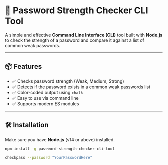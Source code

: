 # 🔐 Password Strength Checker CLI Tool

A simple and effective **Command Line Interface (CLI)** tool built with **Node.js** to check the strength of a password and compare it against a list of common weak passwords.

---

## 📦 Features

- ✅ Checks password strength (Weak, Medium, Strong)
- ✅ Detects if the password exists in a common weak passwords list
- ✅ Color-coded output using `chalk`
- ✅ Easy to use via command line
- ✅ Supports modern ES modules

---

## 🛠️ Installation

Make sure you have **Node.js** (v14 or above) installed.

```bash
npm install -g password-strength-checker-cli-tool

checkpass --password "YourPasswordHere"
